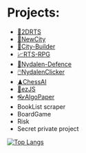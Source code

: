 # Projects:
* [🧚2DRTS](https://mnbvmnbv2.github.io/2DRts)
* [🌆NewCity](https://mnbvmnbv2.github.io/NewCity)
* [🎪City-Builder](https://mnbvmnbv2.github.io/City-Builder/)
* [📈RTS-RPG](https://mnbvmnbv2.github.io/RTS-RPG)
* [🗼Nydalen-Defence](https://mnbvmnbv2.github.io/Nydalen-Defence)
* [🖱️NydalenClicker](https://mnbvmnbv2.github.io/NydalenClicker)
* [♟ChessAI](https://mnbvmnbv2.github.io/ChessAI/)
* [🎇ezJS](https://github.com/mnbvmnbv2/ezJS)
* [👓AlgoPaper](https://github.com/mnbvmnbv2/AlgoPaper/blob/main/Algoritmer%20og%20datastrukturer.pdf)
* BookList scraper
* BoardGame
* Risk
* Secret private project


[![Top Langs](https://github-readme-stats.vercel.app/api/top-langs/?username=mnbvmnbv2)](https://github.com/anuraghazra/github-readme-stats)
